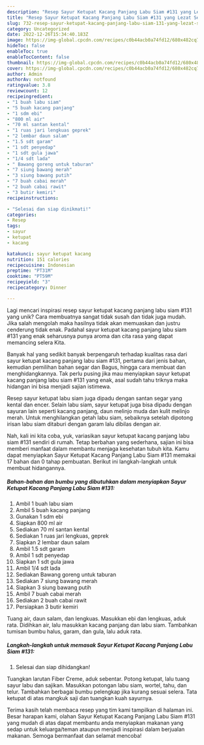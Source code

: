 ```yaml
---
description: "Resep Sayur Ketupat Kacang Panjang Labu Siam #131 yang Lezat Sekali"
title: "Resep Sayur Ketupat Kacang Panjang Labu Siam #131 yang Lezat Sekali"
slug: 732-resep-sayur-ketupat-kacang-panjang-labu-siam-131-yang-lezat-sekali
category: Uncategorized
date: 2022-12-26T15:34:40.183Z
image: https://img-global.cpcdn.com/recipes/c0b44acb0a74fd12/680x482cq70/sayur-ketupat-kacang-panjang-labu-siam-131-foto-resep-utama.jpg
hideToc: false
enableToc: true
enableTocContent: false
thumbnail: https://img-global.cpcdn.com/recipes/c0b44acb0a74fd12/680x482cq70/sayur-ketupat-kacang-panjang-labu-siam-131-foto-resep-utama.jpg
cover: https://img-global.cpcdn.com/recipes/c0b44acb0a74fd12/680x482cq70/sayur-ketupat-kacang-panjang-labu-siam-131-foto-resep-utama.jpg
author: Admin
authorAv: notfound
ratingvalue: 3.8
reviewcount: 12
recipeingredient:
- "1 buah labu siam"
- "5 buah kacang panjang"
- "1 sdm ebi"
- "800 ml air"
- "70 ml santan kental"
- "1 ruas jari lengkuas geprek"
- "2 lembar daun salam"
- "1.5 sdt garam"
- "1 sdt penyedap"
- "1 sdt gula jawa"
- "1/4 sdt lada"
- " Bawang goreng untuk taburan"
- "7 siung bawang merah"
- "3 siung bawang putih"
- "7 buah cabai merah"
- "2 buah cabai rawit"
- "3 butir kemiri"
recipeinstructions:

- "Selesai dan siap dinikmati!"
categories:
- Resep
tags:
- sayur
- ketupat
- kacang

katakunci: sayur ketupat kacang 
nutrition: 151 calories
recipecuisine: Indonesian
preptime: "PT31M"
cooktime: "PT59M"
recipeyield: "3"
recipecategory: Dinner

---
```





Lagi mencari inspirasi resep sayur ketupat kacang panjang labu siam #131 yang unik? Cara membuatnya sangat tidak susah dan tidak juga mudah. Jika salah mengolah maka hasilnya tidak akan memuaskan dan justru cenderung tidak enak. Padahal sayur ketupat kacang panjang labu siam #131 yang enak seharusnya punya aroma dan cita rasa yang dapat memancing selera Kita.





Banyak hal yang sedikit banyak berpengaruh terhadap kualitas rasa dari sayur ketupat kacang panjang labu siam #131, pertama dari jenis bahan, kemudian pemilihan bahan segar dan Bagus, hingga cara membuat dan menghidangkannya. Tak perlu pusing jika mau menyiapkan sayur ketupat kacang panjang labu siam #131 yang enak,      asal sudah tahu triknya maka hidangan ini bisa menjadi sajian istimewa.














Resep sayur ketupat labu siam juga dipadu dengan santan segar yang kental dan encer. Selain labu siam, sayur ketupat juga bisa dipadu dengan sayuran lain seperti kacang panjang, daun melinjo muda dan kulit melinjo merah. Untuk menghilangkan getah labu siam, sebaiknya setelah dipotong irisan labu siam ditaburi dengan garam lalu dibilas dengan air.






Nah, kali ini kita coba, yuk, variasikan sayur ketupat kacang panjang labu siam #131 sendiri di rumah. Tetap berbahan yang sederhana, sajian ini bisa memberi manfaat dalam membantu menjaga kesehatan tubuh kita. Kamu dapat menyiapkan Sayur Ketupat Kacang Panjang Labu Siam #131 memakai 17 bahan dan 0 tahap pembuatan. Berikut ini langkah-langkah untuk membuat hidangannya.

<!--inarticleads1-->

##### Bahan-bahan dan bumbu yang dibutuhkan dalam menyiapkan Sayur Ketupat Kacang Panjang Labu Siam #131:

1. Ambil 1 buah labu siam
1. Ambil 5 buah kacang panjang
1. Gunakan 1 sdm ebi
1. Siapkan 800 ml air
1. Sediakan 70 ml santan kental
1. Sediakan 1 ruas jari lengkuas, geprek
1. Siapkan 2 lembar daun salam
1. Ambil 1.5 sdt garam
1. Ambil 1 sdt penyedap
1. Siapkan 1 sdt gula jawa
1. Ambil 1/4 sdt lada
1. Sediakan  Bawang goreng untuk taburan
1. Sediakan 7 siung bawang merah
1. Siapkan 3 siung bawang putih
1. Ambil 7 buah cabai merah
1. Sediakan 2 buah cabai rawit
1. Persiapkan 3 butir kemiri


Tuang air, daun salam, dan lengkuas. Masukkan ebi dan lengkuas, aduk rata. Didihkan air, lalu masukkan kacang panjang dan labu siam. Tambahkan tumisan bumbu halus, garam, dan gula, lalu aduk rata. 

<!--inarticleads2-->

##### Langkah-langkah untuk memasak Sayur Ketupat Kacang Panjang Labu Siam #131:


1. Selesai dan siap dihidangkan!

Tuangkan larutan Fiber Creme, aduk sebentar. Potong ketupat, lalu tuang sayur labu dan sajikan. Masukkan potongan labu siam, wortel, tahu, dan telur. Tambahkan berbagai bumbu pelengkap jika kurang sesuai selera. Tata ketupat di atas mangkuk saji dan tuangkan kuah sayurnya. 

Terima kasih telah membaca resep yang tim kami tampilkan di halaman ini. Besar harapan kami, olahan Sayur Ketupat Kacang Panjang Labu Siam #131 yang mudah di atas dapat membantu anda menyiapkan makanan yang sedap untuk keluarga/teman ataupun menjadi inspirasi dalam berjualan makanan. Semoga bermanfaat dan selamat mencoba!

